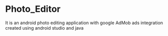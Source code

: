 # Photo_Editor
It is an android photo editing application with google AdMob ads integration created using android studio and java
